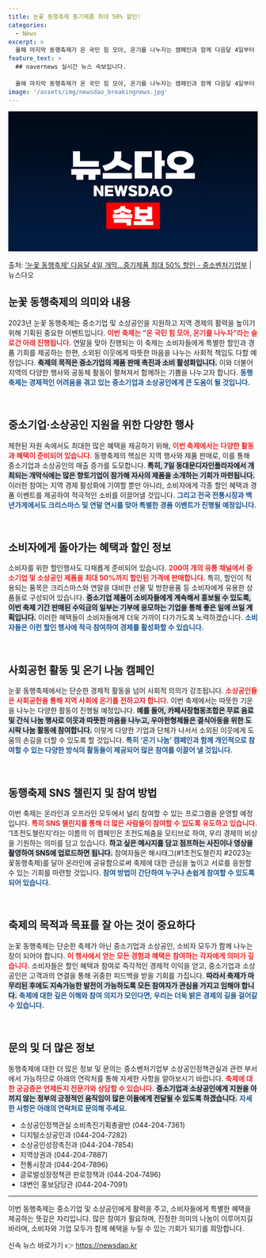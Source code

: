 ```yaml
---
title: 눈꽃 동행축제 중기제품 최대 50% 할인!
categories:
  - News
excerpt: >
  올해 마지막 동행축제가 온 국민 힘 모아, 온기를 나누자는 캠페인과 함께 다음달 4일부터 연말까지 28일간 …
feature_text: >
  ## navernews 실시간 뉴스 속보입니다.

  올해 마지막 동행축제가 온 국민 힘 모아, 온기를 나누자는 캠페인과 함께 다음달 4일부터 연말까지 28일간 …
image: '/assets/img/newsdao_breakingnews.jpg'
---
```


![뉴스다오 속보](/assets/img/newsdao_breakingnews.jpg)

<p>출처: <a href="https://newsdao.kr/2670" rel="dofollow">‘눈꽃 동행축제’ 다음달 4일 개막…중기제품 최대 50% 할인  - 중소벤처기업부</a> | 뉴스다오</p>

<h2 data-ke-size="size26">눈꽃 동행축제의 의미와 내용</h2>
<p data-ke-size="size16">2023년 눈꽃 동행축제는 중소기업 및 소상공인을 지원하고 지역 경제의 활력을 높이기 위해 기획된 중요한 이벤트입니다. <b><span style="color: #ee2323;">이번 축제는 “온 국민 힘 모아, 온기를 나누자”라는 슬로건 아래 진행됩니다.</span></b> 연말을 맞아 진행되는 이 축제는 소비자들에게 특별한 할인과 경품 기회를 제공하는 한편, 소외된 이웃에게 따뜻한 마음을 나누는 사회적 책임도 다할 예정입니다. <b><span style="background-color: #21538527;">축제의 목적은 중소기업의 제품 판매 촉진과 소비 활성화입니다.</span></b> 이와 더불어 지역의 다양한 행사와 공동체 활동이 펼쳐져서 함께하는 기쁨을 나누고자 합니다. <b><span style="color: #1a5490;">동행축제는 경제적인 어려움을 겪고 있는 중소기업과 소상공인에게 큰 도움이 될 것입니다.</span></b></p>
<p data-ke-size="size16">&nbsp;</p>

<h2 data-ke-size="size26">중소기업·소상공인 지원을 위한 다양한 행사</h2>
<p data-ke-size="size16">제한된 자원 속에서도 최대한 많은 혜택을 제공하기 위해, <b><span style="color: #ee2323;">이번 축제에서는 다양한 활동과 혜택이 준비되어 있습니다.</span></b> 동행축제의 핵심은 지역 행사와 제품 판매로, 이를 통해 중소기업과 소상공인의 매출 증가를 도모합니다. <b><span style="background-color: #21538527;">특히, 7일 동대문디자인플라자에서 개최되는 개막식에는 많은 향토기업이 참가해 자사의 제품을 소개하는 기회가 마련됩니다.</span></b> 이러한 참여는 지역 경제 활성화에 기여할 뿐만 아니라, 소비자에게 각종 할인 혜택과 경품 이벤트를 제공하여 적극적인 소비를 이끌어낼 것입니다. <b><span style="color: #1a5490;">그리고 전국 전통시장과 백년가게에서도 크리스마스 및 연말 연시를 맞아 특별한 경품 이벤트가 진행될 예정입니다.</span></b></p>
<p data-ke-size="size16">&nbsp;</p>

<h2 data-ke-size="size26">소비자에게 돌아가는 혜택과 할인 정보</h2>
<p data-ke-size="size16">소비자를 위한 할인행사도 다채롭게 준비되어 있습니다. <b><span style="color: #ee2323;">200여 개의 유통 채널에서 중소기업 및 소상공인 제품을 최대 50%까지 할인된 가격에 판매합니다.</span></b> 특히, 할인이 적용되는 품목은 크리스마스와 연말을 대비한 선물 및 방한용품 등 소비자에게 유용한 상품들로 구성되어 있습니다. <b><span style="background-color: #21538527;">중소기업 제품이 소비자들에게 계속해서 홍보될 수 있도록, 이번 축제 기간 판매된 수익금의 일부는 기부에 응모하는 기업을 통해 좋은 일에 쓰일 계획입니다.</span></b> 이러한 혜택들이 소비자들에게 더욱 가까이 다가가도록 노력하겠습니다. <b><span style="color: #1a5490;">소비자들은 이런 할인 행사에 적극 참여하여 경제를 활성화할 수 있습니다.</span></b></p>
<p data-ke-size="size16">&nbsp;</p>

<h2 data-ke-size="size26">사회공헌 활동 및 온기 나눔 캠페인</h2>
<p data-ke-size="size16">눈꽃 동행축제에서는 단순한 경제적 활동을 넘어 사회적 의의가 강조됩니다. <b><span style="color: #ee2323;">소상공인들은 사회공헌을 통해 지역 사회에 온기를 전하고자 합니다.</span></b> 이번 축제에서는 따뜻한 기운을 나누는 다양한 활동이 진행될 예정입니다. <b><span style="background-color: #21538527;">예를 들어, 카페사장협동조합은 무료 음료 및 간식 나눔 행사로 이웃과 따뜻한 마음을 나누고, 우아한형제들은 결식아동을 위한 도시락 나눔 활동에 참여합니다.</span></b> 이렇게 다양한 기업과 단체가 나서서 소외된 이웃에게 도움의 손길을 더할 수 있도록 할 것입니다. <b><span style="color: #1a5490;">특히 ‘온기 나눔’ 캠페인과 함께 개인적으로 참여할 수 있는 다양한 방식의 활동들이 제공되어 많은 참여를 이끌어 낼 것입니다.</span></b></p>
<p data-ke-size="size16">&nbsp;</p>

<h2 data-ke-size="size26">동행축제 SNS 챌린지 및 참여 방법</h2>
<p data-ke-size="size16">이번 축제는 온라인과 오프라인 모두에서 널리 참여할 수 있는 프로그램을 운영할 예정입니다. <b><span style="color: #ee2323;">특히 SNS 챌린지를 통해 더 많은 사람들이 참여할 수 있도록 유도하고 있습니다.</span></b> ‘1초전도챌린지’라는 이름의 이 캠페인은 초전도체춤을 모티브로 하여, 우리 경제의 비상을 기원하는 의미를 담고 있습니다. <b><span style="background-color: #21538527;">하고 싶은 메시지를 담고 점프하는 사진이나 영상을 촬영하여 SNS에 업로드하면 됩니다.</span></b> 참여자들은 해시태그(#1초전도챌린지 #2023눈꽃동행축제)를 달아 온라인에 공유함으로써 축제에 대한 관심을 높이고 서로를 응원할 수 있는 기회를 마련할 것입니다. <b><span style="color: #1a5490;">참여 방법이 간단하여 누구나 손쉽게 참여할 수 있도록 되어 있습니다.</span></b></p>
<p data-ke-size="size16">&nbsp;</p>

<h2 data-ke-size="size26">축제의 목적과 목표를 잘 아는 것이 중요하다</h2>
<p data-ke-size="size16">눈꽃 동행축제는 단순한 축제가 아닌 중소기업과 소상공인, 소비자 모두가 함께 나누는 장이 되어야 합니다. <b><span style="color: #ee2323;">이 행사에서 얻는 모든 경험과 혜택은 참여하는 각자에게 의미가 깊습니다.</span></b> 소비자들은 할인 혜택과 참여로 즉각적인 경제적 이익을 얻고, 중소기업과 소상공인은 고객과의 연결을 통해 귀중한 피드백을 받을 기회를 가집니다. <b><span style="background-color: #21538527;">따라서 축제가 마무리된 후에도 지속가능한 발전이 가능하도록 모든 참여자가 관심을 가지고 임해야 합니다.</span></b> <b><span style="color: #1a5490;">축제에 대한 깊은 이해와 참여 의지가 모인다면, 우리는 더욱 밝은 경제의 길을 걸어갈 수 있습니다.</span></b></p>
<p data-ke-size="size16">&nbsp;</p>

<h2 data-ke-size="size26">문의 및 더 많은 정보</h2>
<p data-ke-size="size16">동행축제에 대한 더 많은 정보 및 문의는 중소벤처기업부 소상공인정책관실과 관련 부서에서 가능하므로 아래의 연락처를 통해 자세한 사항을 알아보시기 바랍니다. <b><span style="color: #ee2323;">축제에 대한 궁금증은 언제든지 전문가와 상담할 수 있습니다.</span></b> <b><span style="background-color: #21538527;">중소기업과 소상공인에게 지원을 아끼지 않는 정부의 긍정적인 움직임이 많은 이들에게 전달될 수 있도록 하겠습니다.</span></b> <b><span style="color: #1a5490;">자세한 사항은 아래의 연락처로 문의해 주세요.</span></b></p>
<ul>
<li>소상공인정책관실 소비촉진기획총괄반 (044-204-7361)</li>
<li>디지털소상공인과 (044-204-7282)</li>
<li>소상공인성장촉진과 (044-204-7854)</li>
<li>지역상권과 (044-204-7887)</li>
<li>전통시장과 (044-204-7896)</li>
<li>글로벌성장정책관 판로정책과 (044-204-7496)</li>
<li>대변인 홍보담당관 (044-204-7091)</li>
</ul>
<p data-ke-size="size16"></p>
<hr>
<p data-ke-size="size16">이번 동행축제는 중소기업 및 소상공인에게 활력을 주고, 소비자들에게 특별한 혜택을 제공하는 뜻깊은 자리입니다. 많은 참여가 필요하며, 진정한 의미의 나눔이 이루어지길 바라며, 소비자와 기업 모두가 함께 혜택을 누릴 수 있는 기회가 되기를 희망합니다.</p> 

신속 뉴스 바로가기 👉 <a href="https://newsdao.kr" rel="dofollow">https://newsdao.kr</a>


